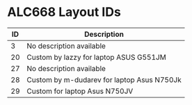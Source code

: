# ALC668 Layout IDs

| ID | Description |
|---|---|
| 3 | No description available |
| 20 | Custom by lazzy for laptop ASUS G551JM |
| 27 | No description available |
| 28 | Custom by m-dudarev for laptop Asus N750Jk |
| 29 | Custom for laptop Asus N750JV |
